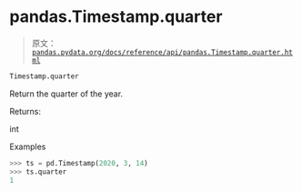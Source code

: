 # pandas.Timestamp.quarter

> 原文：[`pandas.pydata.org/docs/reference/api/pandas.Timestamp.quarter.html`](https://pandas.pydata.org/docs/reference/api/pandas.Timestamp.quarter.html)

```py
Timestamp.quarter
```

Return the quarter of the year.

Returns:

int

Examples

```py
>>> ts = pd.Timestamp(2020, 3, 14)
>>> ts.quarter
1 
```
